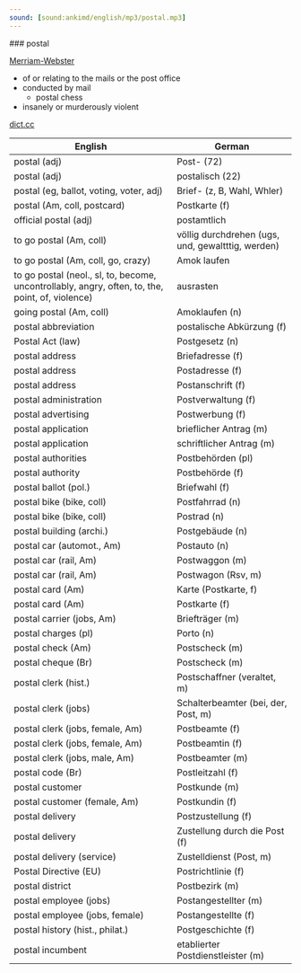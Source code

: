 ```yaml
---
sound: [sound:ankimd/english/mp3/postal.mp3]
---
```


\### postal

[Merriam-Webster](https://www.merriam-webster.com/dictionary/postal)

- of or relating to the mails or the post office
- conducted by mail
    - postal chess
- insanely or murderously violent

[dict.cc](https://www.dict.cc/postal)

| English        | German       |
| -------------- | ------------ |
| postal (adj) | Post- (72) |
| postal (adj) | postalisch (22) |
| postal (eg, ballot, voting, voter, adj) | Brief- (z, B, Wahl, Whler) |
| postal (Am, coll, postcard) | Postkarte (f) |
| official postal (adj) | postamtlich |
| to go postal (Am, coll) | völlig durchdrehen (ugs, und, gewaltttig, werden) |
| to go postal (Am, coll, go, crazy) | Amok laufen |
| to go postal (neol., sl, to, become, uncontrollably, angry, often, to, the, point, of, violence) | ausrasten |
| going postal (Am, coll) | Amoklaufen (n) |
| postal abbreviation | postalische Abkürzung (f) |
| Postal Act (law) | Postgesetz <PostG> (n) |
| postal address | Briefadresse (f) |
| postal address | Postadresse (f) |
| postal address | Postanschrift (f) |
| postal administration | Postverwaltung (f) |
| postal advertising | Postwerbung (f) |
| postal application | brieflicher Antrag (m) |
| postal application | schriftlicher Antrag (m) |
| postal authorities | Postbehörden (pl) |
| postal authority | Postbehörde (f) |
| postal ballot (pol.) | Briefwahl (f) |
| postal bike (bike, coll) | Postfahrrad (n) |
| postal bike (bike, coll) | Postrad (n) |
| postal building (archi.) | Postgebäude (n) |
| postal car (automot., Am) | Postauto (n) |
| postal car (rail, Am) | Postwaggon (m) |
| postal car (rail, Am) | Postwagon (Rsv, m) |
| postal card (Am) | Karte (Postkarte, f) |
| postal card (Am) | Postkarte (f) |
| postal carrier (jobs, Am) | Briefträger (m) |
| postal charges (pl) | Porto (n) |
| postal check (Am) | Postscheck (m) |
| postal cheque (Br) | Postscheck (m) |
| postal clerk (hist.) | Postschaffner (veraltet, m) |
| postal clerk (jobs) | Schalterbeamter (bei, der, Post, m) |
| postal clerk (jobs, female, Am) | Postbeamte (f) |
| postal clerk (jobs, female, Am) | Postbeamtin (f) |
| postal clerk (jobs, male, Am) | Postbeamter (m) |
| postal code (Br) | Postleitzahl <PLZ> (f) |
| postal customer | Postkunde (m) |
| postal customer (female, Am) | Postkundin (f) |
| postal delivery | Postzustellung (f) |
| postal delivery | Zustellung durch die Post (f) |
| postal delivery (service) | Zustelldienst (Post, m) |
| Postal Directive (EU) | Postrichtlinie (f) |
| postal district | Postbezirk (m) |
| postal employee (jobs) | Postangestellter (m) |
| postal employee (jobs, female) | Postangestellte (f) |
| postal history (hist., philat.) | Postgeschichte (f) |
| postal incumbent | etablierter Postdienstleister (m) |
